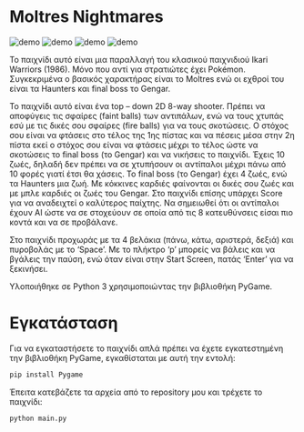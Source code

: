 # Moltres Nightmares

![demo](https://github.com/DsTyM/Moltres-Nightmares/tree/master/gif/1.gif?raw=true)
![demo](https://github.com/DsTyM/Moltres-Nightmares/tree/master/gif/2.gif?raw=true)
![demo](https://github.com/DsTyM/Moltres-Nightmares/tree/master/gif/3.gif?raw=true)
![demo](https://github.com/DsTyM/Moltres-Nightmares/tree/master/gif/4.gif?raw=true)

Το παιχνίδι αυτό είναι μια παραλλαγή του κλασικού παιχνιδιού Ikari Warriors (1986). 
Μόνο που αντί για στρατιώτες έχει Pokémon. Συγκεκριμένα ο βασικός χαρακτήρας είναι 
το Moltres ενώ οι εχθροί του είναι τα Haunters και final boss το Gengar.


Το παιχνίδι αυτό είναι ένα top – down 2D 8-way shooter. Πρέπει να αποφύγεις τις σφαίρες 
(faint balls) των αντιπάλων, ενώ να τους χτυπάς εσύ με τις δικές σου σφαίρες (fire balls) 
για να τους σκοτώσεις. Ο στόχος σου είναι να φτάσεις στο τέλος της 1ης πίστας και να 
πέσεις μέσα στην 2η πίστα εκεί ο στόχος σου είναι να φτάσεις μέχρι το τέλος ώστε να 
σκοτώσεις το final boss (το Gengar) και να νικήσεις το παιχνίδι. Έχεις 10 ζωές, δηλαδή 
δεν πρέπει να σε χτυπήσουν οι αντίπαλοι μέχρι πάνω από 10 φορές γιατί έτσι θα χάσεις. 
Το final boss (το Gengar) έχει 4 ζωές, ενώ τα Haunters μια ζωή. Με κόκκινες καρδιές φαίνονται 
οι δικές σου ζωές και με μπλε καρδιές οι ζωές του Gengar. Στο παιχνίδι επίσης υπάρχει Score 
για να αναδειχτεί ο καλύτερος παίχτης.
Να σημειωθεί ότι οι αντίπαλοι έχουν AI ώστε να σε στοχεύουν σε οποία από τις 8 κατευθύνσεις 
είσαι πιο κοντά και να σε προβάλανε.

Στο παιχνίδι προχωράς με τα 4 βελάκια (πάνω, κάτω, αριστερά, δεξιά) και πυροβολάς με το 
‘Space’. Με το πλήκτρο ‘p’ μπορείς να βάλεις και να βγάλεις την παύση, ενώ όταν είναι 
στην Start Screen, πατάς ‘Enter’ για να ξεκινήσει.

Υλοποιήθηκε σε Python 3 χρησιμοποιώντας την βιβλιοθήκη PyGame.

# Εγκατάσταση

Για να εγκαταστήσετε το παιχνίδι απλά πρέπει να έχετε εγκατεστημένη την βιβλιοθήκη PyGame, 
εγκαθίσταται με αυτή την εντολή:
```bash
pip install Pygame
``` 
Έπειτα κατεβάζετε τα αρχεία από το repository μου και τρέχετε το παιχνίδι:
```bash
python main.py
``` 
